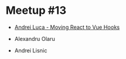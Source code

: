 # Meetup #13

- [Andrei Luca - Moving React to Vue Hooks](./Andrei%20Luca%20-%20Moving%20React%20to%20Vue%20Hooks/moving-react-to-vue-hooks.pdf)

- Alexandru Olaru

- Andrei Lisnic